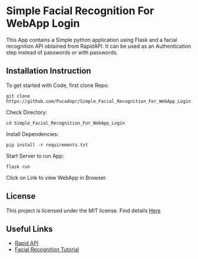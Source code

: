 # Simple Facial Recognition For WebApp Login

This App contains a Simple python application using Flask and a facial recognition API obtained from RapidAPI. It can be used as an Authentication step instead of passwords or with passwords.

## Installation Instruction

To get started with Code, first clone Repo:

```
git clone https://github.com/Pucadopr/Simple_Facial_Recognition_For_WebApp_Login.git
```

Check Directory:

```
cd Simple_Facial_Recognition_For_WebApp_Login
```

Install Dependencies:

```
pip install -r requirements.txt
```

Start Server to run App:

```
flask run
```

Click on Link to view WebApp in Browser.

## License

This project is licensed under the MIT license. Find details [Here](https://choosealicense.com/licenses/mit/)

## Useful Links

* [Rapid API](https://rapidapi.com/lambda/api/face-recognition-and-face-detection)
* [Facial Recognition Tutorial](https://rapidapi.com/blog/build-facial-recognition-app/)
